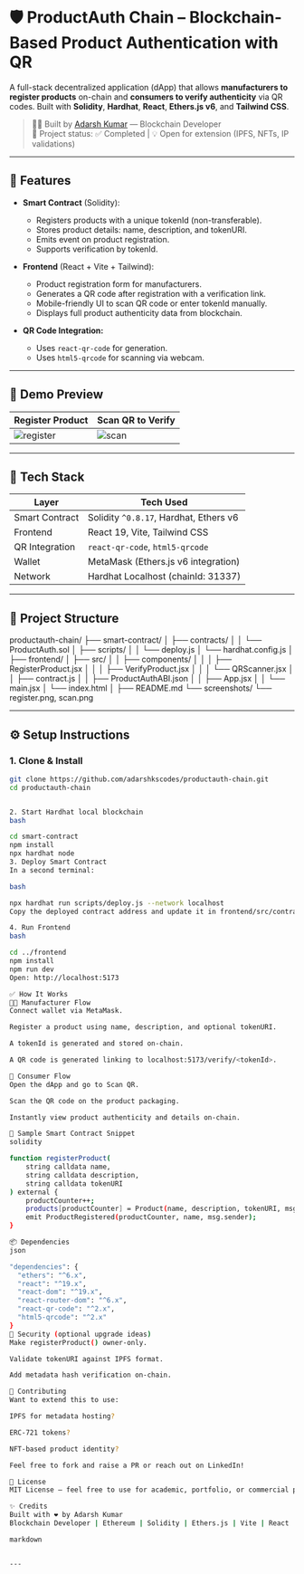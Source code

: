 # 🛡️ ProductAuth Chain – Blockchain-Based Product Authentication with QR

A full-stack decentralized application (dApp) that allows **manufacturers to register products** on-chain and **consumers to verify authenticity** via QR codes. Built with **Solidity**, **Hardhat**, **React**, **Ethers.js v6**, and **Tailwind CSS**.

> 👨‍💻 Built by [Adarsh Kumar](https://github.com/adarshkscodes) — Blockchain Developer  
> 🔐 Project status: ✅ Completed | 💡 Open for extension (IPFS, NFTs, IP validations)

---

## 🚀 Features

- **Smart Contract** (Solidity):
  - Registers products with a unique tokenId (non-transferable).
  - Stores product details: name, description, and tokenURI.
  - Emits event on product registration.
  - Supports verification by tokenId.

- **Frontend** (React + Vite + Tailwind):
  - Product registration form for manufacturers.
  - Generates a QR code after registration with a verification link.
  - Mobile-friendly UI to scan QR code or enter tokenId manually.
  - Displays full product authenticity data from blockchain.

- **QR Code Integration:**
  - Uses `react-qr-code` for generation.
  - Uses `html5-qrcode` for scanning via webcam.

---

## 📸 Demo Preview

| Register Product | Scan QR to Verify |
|------------------|------------------|
| ![register](screenshots/register.png) | ![scan](screenshots/scan.png) |

---

## 🧠 Tech Stack

| Layer         | Tech Used                               |
|--------------|------------------------------------------|
| Smart Contract | Solidity `^0.8.17`, Hardhat, Ethers v6 |
| Frontend       | React 19, Vite, Tailwind CSS           |
| QR Integration | `react-qr-code`, `html5-qrcode`        |
| Wallet         | MetaMask (Ethers.js v6 integration)    |
| Network        | Hardhat Localhost (chainId: 31337)     |

---

## 📂 Project Structure

productauth-chain/
├── smart-contract/
│ ├── contracts/
│ │ └── ProductAuth.sol
│ ├── scripts/
│ │ └── deploy.js
│ └── hardhat.config.js
│
├── frontend/
│ ├── src/
│ │ ├── components/
│ │ │ ├── RegisterProduct.jsx
│ │ │ ├── VerifyProduct.jsx
│ │ │ └── QRScanner.jsx
│ │ ├── contract.js
│ │ ├── ProductAuthABI.json
│ │ ├── App.jsx
│ │ └── main.jsx
│ └── index.html
│
├── README.md
└── screenshots/
└── register.png, scan.png


---

## ⚙️ Setup Instructions

### 1. Clone & Install

```bash
git clone https://github.com/adarshkscodes/productauth-chain.git
cd productauth-chain


2. Start Hardhat local blockchain
bash

cd smart-contract
npm install
npx hardhat node
3. Deploy Smart Contract
In a second terminal:

bash

npx hardhat run scripts/deploy.js --network localhost
Copy the deployed contract address and update it in frontend/src/contract.js

4. Run Frontend
bash

cd ../frontend
npm install
npm run dev
Open: http://localhost:5173

✅ How It Works
👨‍🏭 Manufacturer Flow
Connect wallet via MetaMask.

Register a product using name, description, and optional tokenURI.

A tokenId is generated and stored on-chain.

A QR code is generated linking to localhost:5173/verify/<tokenId>.

📱 Consumer Flow
Open the dApp and go to Scan QR.

Scan the QR code on the product packaging.

Instantly view product authenticity and details on-chain.

📌 Sample Smart Contract Snippet
solidity

function registerProduct(
    string calldata name,
    string calldata description,
    string calldata tokenURI
) external {
    productCounter++;
    products[productCounter] = Product(name, description, tokenURI, msg.sender);
    emit ProductRegistered(productCounter, name, msg.sender);
}

📦 Dependencies
json

"dependencies": {
  "ethers": "^6.x",
  "react": "^19.x",
  "react-dom": "^19.x",
  "react-router-dom": "^6.x",
  "react-qr-code": "^2.x",
  "html5-qrcode": "^2.x"
}
🔐 Security (optional upgrade ideas)
Make registerProduct() owner-only.

Validate tokenURI against IPFS format.

Add metadata hash verification on-chain.

🤝 Contributing
Want to extend this to use:

IPFS for metadata hosting?

ERC-721 tokens?

NFT-based product identity?

Feel free to fork and raise a PR or reach out on LinkedIn!

📃 License
MIT License – feel free to use for academic, portfolio, or commercial prototypes.

✨ Credits
Built with ❤️ by Adarsh Kumar
Blockchain Developer | Ethereum | Solidity | Ethers.js | Vite | React

markdown


---
